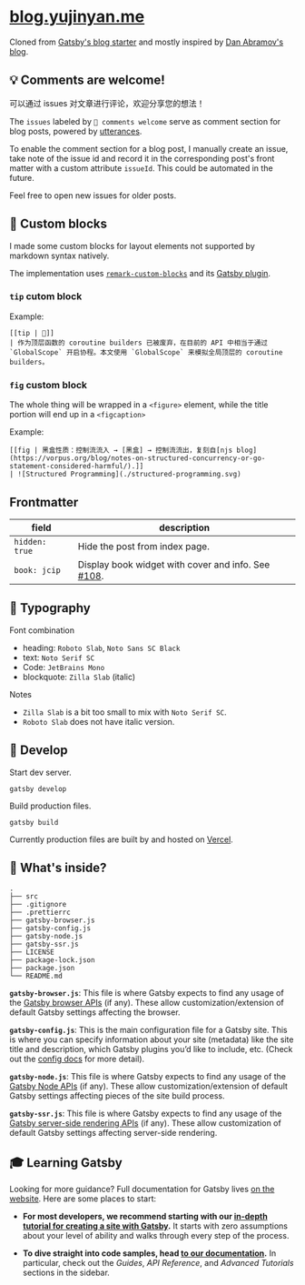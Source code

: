 # [blog.yujinyan.me](https://blog.yujinyan.me)

Cloned from [Gatsby's blog starter](https://github.com/gatsbyjs/gatsby-starter-blog) and mostly inspired by [Dan Abramov's blog](https://github.com/gaearon/overreacted.io).

## 💡 Comments are welcome!

可以通过 issues 对文章进行评论，欢迎分享您的想法！

The `issues` labeled by `👋 comments welcome` serve as comment section for blog posts, powered by [utterances](https://utteranc.es/).

To enable the comment section for a blog post, I manually create an issue, take note of the issue id and record it in the corresponding post's front matter with a custom attribute `issueId`. This could be automated in the future.

Feel free to open new issues for older posts.

## 🔮 Custom blocks

I made some custom blocks for layout elements not supported by markdown syntax natively.

The implementation uses [`remark-custom-blocks`](https://github.com/zestedesavoir/zmarkdown/tree/master/packages/remark-custom-blocks) and its [Gatsby plugin](https://www.gatsbyjs.com/plugins/gatsby-remark-custom-blocks/).

### `tip` cutom block

Example:
```
[[tip | 🚨]]
| 作为顶层函数的 coroutine builders 已被废弃，在目前的 API 中相当于通过 `GlobalScope` 开启协程。本文使用 `GlobalScope` 来模拟全局顶层的 coroutine builders。
```

### `fig` custom block

The whole thing will be wrapped in a `<figure>` element, while the title portion will end up in a `<figcaption>`

Example:
```
[[fig | 黑盒性质：控制流流入 → [黑盒] → 控制流流出，复刻自[njs blog](https://vorpus.org/blog/notes-on-structured-concurrency-or-go-statement-considered-harmful/).]]
| ![Structured Programming](./structured-programming.svg)
```

## Frontmatter

| field          | description                                                                                     |
|----------------|-------------------------------------------------------------------------------------------------|
| `hidden: true` | Hide the post from index page.                                                                  |
| `book: jcip`   | Display book widget with cover and info. See [#108](https://github.com/yujinyan/blog/pull/108). |


## 📰 Typography

Font combination
- heading: `Roboto Slab`, `Noto Sans SC Black`
- text: `Noto Serif SC`
- Code: `JetBrains Mono`
- blockquote: `Zilla Slab` (italic)

Notes
- `Zilla Slab` is a bit too small to mix with `Noto Serif SC`.
- `Roboto Slab` does not have italic version.

## 🚀 Develop

Start dev server.
```shell
gatsby develop
```

Build production files.
```shell
gatsby build
```

Currently production files are built by and hosted on [Vercel](https://vercel.com/).

## 🧐 What's inside?
    .
    ├── src
    ├── .gitignore
    ├── .prettierrc
    ├── gatsby-browser.js
    ├── gatsby-config.js
    ├── gatsby-node.js
    ├── gatsby-ssr.js
    ├── LICENSE
    ├── package-lock.json
    ├── package.json
    └── README.md

**`gatsby-browser.js`**: This file is where Gatsby expects to find any usage of the [Gatsby browser APIs](https://www.gatsbyjs.org/docs/browser-apis/) (if any). These allow customization/extension of default Gatsby settings affecting the browser.

**`gatsby-config.js`**: This is the main configuration file for a Gatsby site. This is where you can specify information about your site (metadata) like the site title and description, which Gatsby plugins you’d like to include, etc. (Check out the [config docs](https://www.gatsbyjs.org/docs/gatsby-config/) for more detail).

**`gatsby-node.js`**: This file is where Gatsby expects to find any usage of the [Gatsby Node APIs](https://www.gatsbyjs.org/docs/node-apis/) (if any). These allow customization/extension of default Gatsby settings affecting pieces of the site build process.

**`gatsby-ssr.js`**: This file is where Gatsby expects to find any usage of the [Gatsby server-side rendering APIs](https://www.gatsbyjs.org/docs/ssr-apis/) (if any). These allow customization of default Gatsby settings affecting server-side rendering.

## 🎓 Learning Gatsby

Looking for more guidance? Full documentation for Gatsby lives [on the website](https://www.gatsbyjs.org/). Here are some places to start:

- **For most developers, we recommend starting with our [in-depth tutorial for creating a site with Gatsby](https://www.gatsbyjs.org/tutorial/).** It starts with zero assumptions about your level of ability and walks through every step of the process.

- **To dive straight into code samples, head [to our documentation](https://www.gatsbyjs.org/docs/).** In particular, check out the _Guides_, _API Reference_, and _Advanced Tutorials_ sections in the sidebar.
